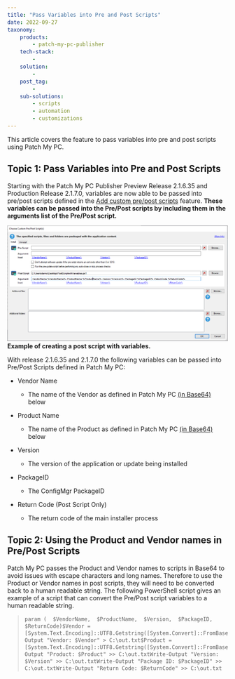 ```yaml
---
title: "Pass Variables into Pre and Post Scripts"
date: 2022-09-27
taxonomy:
    products:
        - patch-my-pc-publisher
    tech-stack:
        - 
    solution:
        - 
    post_tag:
        - 
    sub-solutions:
        - scripts
        - automation
        - customizations        
---
```


This article covers the feature to pass variables into pre and post scripts using Patch My PC.

## Topic 1: Pass Variables into Pre and Post Scripts

Starting with the Patch My PC Publisher Preview Release 2.1.6.35 and Production Release 2.1.7.0, variables are now able to be passed into pre/post scripts defined in the [Add custom pre/post scripts](https://patchmypc.com/custom-options-available-for-third-party-updates-and-applications#custom-scripts) feature. **These variables can be passed into the Pre/Post scripts by including them in the arguments list of the Pre/Post script.**

 **![Example of creating a post script with variables.](/_images/PostScriptwithVariables.png "Example of creating a post script with variables.") Example of creating a post script with variables.**

With release 2.1.6.35 and 2.1.7.0 the following variables can be passed into Pre/Post Scripts defined in Patch My PC:

- Vendor Name
    - The name of the Vendor as defined in Patch My PC [(in Base64)](#topic2) below

- Product Name
    - The name of the Product as defined in Patch My PC [(in Base64)](#topic2) below

- Version
    - The version of the application or update being installed

- PackageID
    - The ConfigMgr PackageID

- Return Code (Post Script Only)
    - The return code of the main installer process

## Topic 2: Using the Product and Vendor names in Pre/Post Scripts

Patch My PC passes the Product and Vendor names to scripts in Base64 to avoid issues with escape characters and long names. Therefore to use the Product or Vendor names in post scripts, they will need to be converted back to a human readable string. The following PowerShell script gives an example of a script that can convert the Pre/Post script variables to a human readable string.

> ```
> param (  $VendorName,  $ProductName,  $Version,  $PackageID,  $ReturnCode)$Vendor = [System.Text.Encoding]::UTF8.Getstring([System.Convert]::FromBase64String($VendorName))Write-Output "Vendor: $Vendor" > C:\out.txt$Product = [System.Text.Encoding]::UTF8.Getstring([System.Convert]::FromBase64String($ProductName))Write-Output "Product: $Product" >> C:\out.txtWrite-Output "Version: $Version" >> C:\out.txtWrite-Output "Package ID: $PackageID" >> C:\out.txtWrite-Output "Return Code: $ReturnCode" >> C:\out.txt
> ```